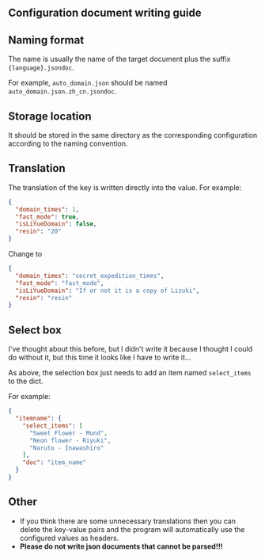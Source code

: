 ## Configuration document writing guide

## Naming format

The name is usually the name of the target document plus the suffix `{language}.jsondoc`.

For example, `auto_domain.json` should be named `auto_domain.json.zh_cn.jsondoc`.

## Storage location

It should be stored in the same directory as the corresponding configuration according to the naming convention.

## Translation

The translation of the key is written directly into the value. For example:

```json
{
  "domain_times": 1,
  "fast_mode": true,
  "isLiYueDomain": false,
  "resin": "20"
}
```

Change to

```json
{
  "domain_times": "secret_expedition_times",
  "fast_mode": "fast_mode",
  "isLiYueDomain": "If or not it is a copy of Lizuki",
  "resin": "resin"
}
```

## Select box

I've thought about this before, but I didn't write it because I thought I could do without it, but this time it looks like I have to write it...

As above, the selection box just needs to add an item named `select_items` to the dict.

For example:

```json
{
  "itemname": {
    "select_items": [
      "Sweet Flower - Mund",
      "Neon flower - Riyuki",
      "Naruto - Inawashiro"
    ],
    "doc": "item_name"
  }
}
```
## Other

- If you think there are some unnecessary translations then you can delete the key-value pairs and the program will automatically use the configured values as headers.
- <strong>Please do not write json documents that cannot be parsed!!!</strong>